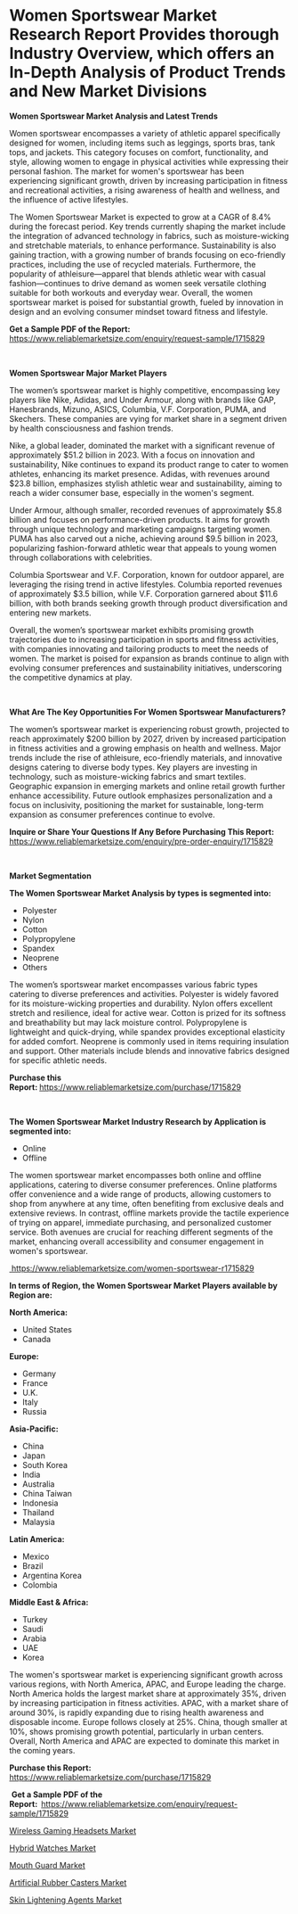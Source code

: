 <p><h1>Women Sportswear Market Research Report Provides thorough Industry Overview, which offers an In-Depth Analysis of Product Trends and New Market Divisions</h1></p><p><strong>Women Sportswear Market Analysis and Latest Trends</strong></p>
<p><p>Women sportswear encompasses a variety of athletic apparel specifically designed for women, including items such as leggings, sports bras, tank tops, and jackets. This category focuses on comfort, functionality, and style, allowing women to engage in physical activities while expressing their personal fashion. The market for women's sportswear has been experiencing significant growth, driven by increasing participation in fitness and recreational activities, a rising awareness of health and wellness, and the influence of active lifestyles.</p><p>The Women Sportswear Market is expected to grow at a CAGR of 8.4% during the forecast period. Key trends currently shaping the market include the integration of advanced technology in fabrics, such as moisture-wicking and stretchable materials, to enhance performance. Sustainability is also gaining traction, with a growing number of brands focusing on eco-friendly practices, including the use of recycled materials. Furthermore, the popularity of athleisure—apparel that blends athletic wear with casual fashion—continues to drive demand as women seek versatile clothing suitable for both workouts and everyday wear. Overall, the women sportswear market is poised for substantial growth, fueled by innovation in design and an evolving consumer mindset toward fitness and lifestyle.</p></p>
<p><strong>Get a Sample PDF of the Report:&nbsp;</strong> <a href="https://www.reliablemarketsize.com/enquiry/request-sample/1715829?utm_campaign=2005&utm_medium=2&utm_source=Github&utm_content=ia&utm_term=04042025&utm_id=women-sportswear">https://www.reliablemarketsize.com/enquiry/request-sample/1715829</a></p>
<p>&nbsp;</p>
<p><strong>Women Sportswear Major Market Players</strong></p>
<p><p>The women’s sportswear market is highly competitive, encompassing key players like Nike, Adidas, and Under Armour, along with brands like GAP, Hanesbrands, Mizuno, ASICS, Columbia, V.F. Corporation, PUMA, and Skechers. These companies are vying for market share in a segment driven by health consciousness and fashion trends.</p><p>Nike, a global leader, dominated the market with a significant revenue of approximately $51.2 billion in 2023. With a focus on innovation and sustainability, Nike continues to expand its product range to cater to women athletes, enhancing its market presence. Adidas, with revenues around $23.8 billion, emphasizes stylish athletic wear and sustainability, aiming to reach a wider consumer base, especially in the women's segment.</p><p>Under Armour, although smaller, recorded revenues of approximately $5.8 billion and focuses on performance-driven products. It aims for growth through unique technology and marketing campaigns targeting women. PUMA has also carved out a niche, achieving around $9.5 billion in 2023, popularizing fashion-forward athletic wear that appeals to young women through collaborations with celebrities.</p><p>Columbia Sportswear and V.F. Corporation, known for outdoor apparel, are leveraging the rising trend in active lifestyles. Columbia reported revenues of approximately $3.5 billion, while V.F. Corporation garnered about $11.6 billion, with both brands seeking growth through product diversification and entering new markets.</p><p>Overall, the women’s sportswear market exhibits promising growth trajectories due to increasing participation in sports and fitness activities, with companies innovating and tailoring products to meet the needs of women. The market is poised for expansion as brands continue to align with evolving consumer preferences and sustainability initiatives, underscoring the competitive dynamics at play.</p></p>
<p>&nbsp;</p>
<p><strong>What Are The Key Opportunities For Women Sportswear Manufacturers?</strong></p>
<p><p>The women’s sportswear market is experiencing robust growth, projected to reach approximately $200 billion by 2027, driven by increased participation in fitness activities and a growing emphasis on health and wellness. Major trends include the rise of athleisure, eco-friendly materials, and innovative designs catering to diverse body types. Key players are investing in technology, such as moisture-wicking fabrics and smart textiles. Geographic expansion in emerging markets and online retail growth further enhance accessibility. Future outlook emphasizes personalization and a focus on inclusivity, positioning the market for sustainable, long-term expansion as consumer preferences continue to evolve.</p></p>
<p><strong>Inquire or Share Your Questions If Any Before Purchasing This Report:</strong> <a href="https://www.reliablemarketsize.com/enquiry/pre-order-enquiry/1715829?utm_campaign=2005&utm_medium=2&utm_source=Github&utm_content=ia&utm_term=04042025&utm_id=women-sportswear">https://www.reliablemarketsize.com/enquiry/pre-order-enquiry/1715829</a></p>
<p>&nbsp;</p>
<p><strong>Market Segmentation</strong></p>
<p><strong>The Women Sportswear Market Analysis by types is segmented into:</strong></p>
<p><ul><li>Polyester</li><li>Nylon</li><li>Cotton</li><li>Polypropylene</li><li>Spandex</li><li>Neoprene</li><li>Others</li></ul></p>
<p><p>The women’s sportswear market encompasses various fabric types catering to diverse preferences and activities. Polyester is widely favored for its moisture-wicking properties and durability. Nylon offers excellent stretch and resilience, ideal for active wear. Cotton is prized for its softness and breathability but may lack moisture control. Polypropylene is lightweight and quick-drying, while spandex provides exceptional elasticity for added comfort. Neoprene is commonly used in items requiring insulation and support. Other materials include blends and innovative fabrics designed for specific athletic needs.</p></p>
<p><strong>Purchase this Report:&nbsp;</strong><a href="https://www.reliablemarketsize.com/purchase/1715829?utm_campaign=2005&utm_medium=2&utm_source=Github&utm_content=ia&utm_term=04042025&utm_id=women-sportswear">https://www.reliablemarketsize.com/purchase/1715829</a></p>
<p>&nbsp;</p>
<p><strong>The Women Sportswear Market Industry Research by Application is segmented into:</strong></p>
<p><ul><li>Online</li><li>Offline</li></ul></p>
<p><p>The women sportswear market encompasses both online and offline applications, catering to diverse consumer preferences. Online platforms offer convenience and a wide range of products, allowing customers to shop from anywhere at any time, often benefiting from exclusive deals and extensive reviews. In contrast, offline markets provide the tactile experience of trying on apparel, immediate purchasing, and personalized customer service. Both avenues are crucial for reaching different segments of the market, enhancing overall accessibility and consumer engagement in women's sportswear.</p></p>
<p><a href="https://www.reliablemarketsize.com/women-sportswear-r1715829?utm_campaign=2005&utm_medium=2&utm_source=Github&utm_content=ia&utm_term=04042025&utm_id=women-sportswear">&nbsp;https://www.reliablemarketsize.com/women-sportswear-r1715829</a></p>
<p><strong>In terms of Region, the Women Sportswear Market Players available by Region are:</strong></p>
<p>
    <p> <strong> North America: </strong>
        <ul>
            <li>United States</li>
            <li>Canada</li>
        </ul>
        </p> 
    <p> <strong> Europe: </strong>
        <ul>
            <li>Germany</li>
            <li>France</li>
            <li>U.K.</li>
            <li>Italy</li>
            <li>Russia</li>
        </ul>
        </p> 
    <p> <strong> Asia-Pacific: </strong>
        <ul>
            <li>China</li>
            <li>Japan</li>
            <li>South Korea</li>
            <li>India</li>
            <li>Australia</li>
            <li>China Taiwan</li>
            <li>Indonesia</li>
            <li>Thailand</li>
            <li>Malaysia</li>
        </ul>
        </p> 
    <p> <strong> Latin America: </strong>
        <ul>
            <li>Mexico</li>
            <li>Brazil</li>
            <li>Argentina Korea</li>
            <li>Colombia</li>
        </ul>
        </p> 
    <p> <strong> Middle East & Africa: </strong>
        <ul>
            <li>Turkey</li>
            <li>Saudi</li>
            <li>Arabia</li>
            <li>UAE</li>
            <li>Korea</li>
        </ul>
    </p>
    </p>
<p><p>The women's sportswear market is experiencing significant growth across various regions, with North America, APAC, and Europe leading the charge. North America holds the largest market share at approximately 35%, driven by increasing participation in fitness activities. APAC, with a market share of around 30%, is rapidly expanding due to rising health awareness and disposable income. Europe follows closely at 25%. China, though smaller at 10%, shows promising growth potential, particularly in urban centers. Overall, North America and APAC are expected to dominate this market in the coming years.</p></p>
<p><strong>Purchase this Report: </strong><a href="https://www.reliablemarketsize.com/purchase/1715829?utm_campaign=2005&utm_medium=2&utm_source=Github&utm_content=ia&utm_term=04042025&utm_id=women-sportswear">https://www.reliablemarketsize.com/purchase/1715829</a></p>
<p>&nbsp;<strong>Get a Sample PDF of the Report:&nbsp;&nbsp;</strong><a href="https://www.reliablemarketsize.com/enquiry/request-sample/1715829?utm_campaign=2005&utm_medium=2&utm_source=Github&utm_content=ia&utm_term=04042025&utm_id=women-sportswear">https://www.reliablemarketsize.com/enquiry/request-sample/1715829</a></p>
<p><strong></strong></p>
<p><p><a href="https://github.com/myrieronays5/Market-Research-Report-List-1/blob/main/wireless-gaming-headsets-market.md?utm_campaign=2005&utm_medium=2&utm_source=Github&utm_content=ia&utm_term=04042025&utm_id=women-sportswear">Wireless Gaming Headsets Market</a></p><p><a href="https://github.com/gogashopkewy/Market-Research-Report-List-1/blob/main/hybrid-watches-market.md?utm_campaign=2005&utm_medium=2&utm_source=Github&utm_content=ia&utm_term=04042025&utm_id=women-sportswear">Hybrid Watches Market</a></p><p><a href="https://github.com/lylyparadise/Market-Research-Report-List-6/blob/main/mouth-guard-market.md?utm_campaign=2005&utm_medium=2&utm_source=Github&utm_content=ia&utm_term=04042025&utm_id=women-sportswear">Mouth Guard Market</a></p><p><a href="https://github.com/kohushamudo3/Market-Research-Report-List-1/blob/main/artificial-rubber-casters-market.md?utm_campaign=2005&utm_medium=2&utm_source=Github&utm_content=ia&utm_term=04042025&utm_id=women-sportswear">Artificial Rubber Casters Market</a></p><p><a href="https://github.com/eskelimaksic/Market-Research-Report-List-1/blob/main/skin-lightening-agents-market.md?utm_campaign=2005&utm_medium=2&utm_source=Github&utm_content=ia&utm_term=04042025&utm_id=women-sportswear">Skin Lightening Agents Market</a></p></p>